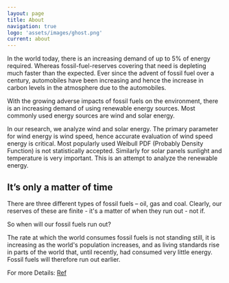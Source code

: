 ```yaml
---
layout: page
title: About
navigation: true
logo: 'assets/images/ghost.png'
current: about
---
```


In the world today, there is an increasing demand of up to 5% of energy required. Whereas fossil-fuel-reserves covering that need is depleting much faster than the expected. 
Ever since the advent of fossil fuel over a century, automobiles have been increasing and hence the increase in carbon levels in the atmosphere due to the automobiles.

With the growing adverse impacts of fossil fuels on the environment, there is an increasing demand of using renewable energy sources. Most commonly used energy sources are wind and solar energy.

In our research, we analyze wind and solar energy.  The primary parameter for wind energy is wind speed, hence accurate evaluation of wind speed energy is critical.  Most popularly used Weibull PDF (Probably Density Function) is not statistically accepted. Similarly for solar panels sunlight and temperature is very important.  This is an attempt to analyze the renewable energy.




## It’s only a matter of time
There are three different types of fossil fuels – oil, gas and coal. Clearly, our reserves of these are finite - it's a matter of when they run out - not if.

So when will our fossil fuels run out?

The rate at which the world consumes fossil fuels is not standing still, it is increasing as the world's population increases, and as living standards rise in parts of the world that, until recently, had consumed very little energy.  Fossil fuels will therefore run out earlier.      


For more Details:
[Ref](https://www.ecotricity.co.uk/our-green-energy/energy-independence/the-end-of-fossil-fuels) 
